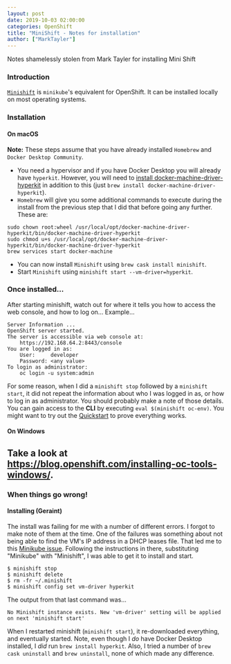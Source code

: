 ```yaml
---
layout: post
date: 2019-10-03 02:00:00
categories: OpenShift
title: "MiniShift - Notes for installation"
author: ["MarkTayler"]
---
```

Notes shamelessly stolen from Mark Tayler for installing Mini Shift
<!--more-->
### Introduction
[`Minishift`](https://docs.okd.io/latest/minishift/index.html) is `minikube`'s equivalent for OpenShift. It can be installed locally on most operating systems.


### Installation
#### On macOS
**Note:** These steps assume that you have already installed `Homebrew` and `Docker Desktop Community`.
- You need a hypervisor and if you have Docker Desktop you will already have `hyperkit`. However, you will need to [install docker-machine-driver-hyperkit](https://docs.okd.io/latest/minishift/getting-started/setting-up-virtualization-environment.html#setting-up-hyperkit-driver) in addition to this (just `brew install docker-machine-driver-hyperkit`).
- `Homebrew` will give you some additional commands to execute during the install from the previous step that I did that before going any further. These are:
```
sudo chown root:wheel /usr/local/opt/docker-machine-driver-hyperkit/bin/docker-machine-driver-hyperkit
sudo chmod u+s /usr/local/opt/docker-machine-driver-hyperkit/bin/docker-machine-driver-hyperkit
brew services start docker-machine
```
- You can now install `Minishift` using `brew cask install minishift`.
- Start `Minishift` using `minishift start --vm-driver=hyperkit`.


### Once installed...
After starting minishift, watch out for where it tells you how to access the web console, and how to log on...
Example...
```
Server Information ...
OpenShift server started.
The server is accessible via web console at:
    https://192.168.64.2:8443/console
You are logged in as:
    User:     developer
    Password: <any value>
To login as administrator:
    oc login -u system:admin
```
For some reason, when I did a `minishift stop` followed by a `minishift start`, it did not repeat the information about who I was logged in as, or how to log in as administrator. You should probably make a note of those details.
You can gain access to the **CLI** by executing `eval $(minishift oc-env)`.
You might want to try out the [Quickstart](https://docs.okd.io/latest/minishift/getting-started/quickstart.html) to prove everything works.


#### On Windows
Take a look at https://blog.openshift.com/installing-oc-tools-windows/.
---
### When things go wrong!
#### Installing (Geraint)
The install was failing for me with a number of different errors. I forgot to make note of them at the time. One of the failures was something about not being able to find the VM's IP address in a DHCP leases file. That led me to this [Minikube issue](https://github.com/kubernetes/minikube/issues/4206).
Following the instructions in there, substituting "Minikube" with "Minishift", I was able to get it to install and start.
```
$ minishift stop
$ minishift delete
$ rm -fr ~/.minishift
$ minishift config set vm-driver hyperkit
```
The output from that last command was...
```
No Minishift instance exists. New 'vm-driver' setting will be applied on next 'minishift start'
```
When I restarted minishift (`minishift start`), it re-downloaded everything, and eventually started.
Note, even though I _do_ have Docker Desktop installed, I _did_ run `brew install hyperkit`. Also, I tried a number of `brew cask uninstall` and `brew uninstall`, none of which made any difference.
